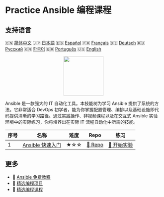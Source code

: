 # Practice Ansible 编程课程

## 支持语言

🇨🇳 [简体中文](README_zh.md) 🇯🇵 [日本語](README_ja.md) 🇪🇸 [Español](README_es.md) 🇫🇷 [Français](README_fr.md) 🇩🇪 [Deutsch](README_de.md) 🇷🇺 [Русский](README_ru.md) 🇰🇷 [한국어](README_ko.md) 🇧🇷 [Português](README_pt.md) 🇺🇸 [English](README.md) 

<div align="center">
<img width="128px" src="https://file.labex.io/path/PBjrCC7U2Koq.png">
</div>

Ansible 是一款强大的 IT 自动化工具。本技能树为学习 Ansible 提供了系统的方法。它非常适合 DevOps 初学者，能为你掌握配置管理、编排以及基础设施即代码提供清晰的学习路径。通过实践操作、非视频课程以及在交互式 Ansible 实验环境中的实际练习，你将培养出在实际 IT 流程自动化中所需的技能。

|   序号 | 名称                                                                     | 难度   | Repo                                                              | 练习                                                                |
|--------|--------------------------------------------------------------------------|--------|-------------------------------------------------------------------|---------------------------------------------------------------------|
|      1 | [Ansible 快速入门](https://labex.io/zh/courses/quick-start-with-ansible) | ★☆☆    | [🔗 Repo](https://github.com/labex-labs/quick-start-with-ansible) | [🚀 开始实验](https://labex.io/zh/courses/quick-start-with-ansible) |

## 更多

- 🔗 [Ansible 免费教程](https://github.com/labex-labs/ansible-free-tutorials)
- 🔗 [精选编程项目](https://github.com/labex-labs/awesome-programming-projects)
- 🔗 [精选编程课程](https://github.com/labex-labs/awesome-programming-courses)

